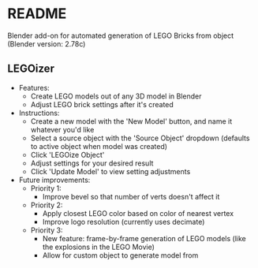 # README

Blender add-on for automated generation of LEGO Bricks from object (Blender version: 2.78c)

## LEGOizer
  * Features:
      * Create LEGO models out of any 3D model in Blender
      * Adjust LEGO brick settings after it's created
  * Instructions:
      * Create a new model with the 'New Model' button, and name it whatever you'd like
      * Select a source object with the 'Source Object' dropdown (defaults to active object when model was created)
      * Click 'LEGOize Object'
      * Adjust settings for your desired result
      * Click 'Update Model' to view setting adjustments
  * Future improvements:
    * Priority 1:
      * Improve bevel so that number of verts doesn't affect it
    * Priority 2:
      * Apply closest LEGO color based on color of nearest vertex
      * Improve logo resolution (currently uses decimate)
    * Priority 3:
      * New feature: frame-by-frame generation of LEGO models (like the explosions in the LEGO Movie)
      * Allow for custom object to generate model from
